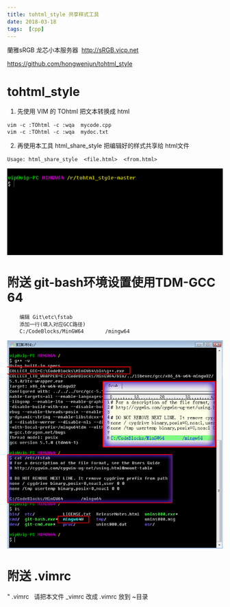 ```yaml
---
title: tohtml_style 共享样式工具
date: 2018-03-18
tags:  [cpp]
---
```


蘭雅sRGB 龙芯小本服务器  http://sRGB.vicp.net
	
https://github.com/hongwenjun/tohtml_style

# tohtml_style
1. 先使用 VIM 的 TOhtml 把文本转换成 html
```
vim -c :TOhtml -c :wqa  mycode.cpp
vim -c :TOhtml -c :wqa  mydoc.txt
```

2. 再使用本工具 html_share_style 把编辑好的样式共享给 html文件
```
Usage: html_share_style  <file.html>  <from.html>
```
![](https://raw.githubusercontent.com/hongwenjun/tohtml_style/master/usage.webp)



# 附送  git-bash环境设置使用TDM-GCC 64
```
    编辑 Git\etc\fstab
    添加一行(填入对应GCC路径)
    C:/CodeBlocks/MinGW64       /mingw64
```
![](https://raw.githubusercontent.com/hongwenjun/tohtml_style/master/git-bash_gcc.png)

# 附送 .vimrc
" .vimrc   请把本文件 _vimrc 改成 .vimrc 放到 ~目录
